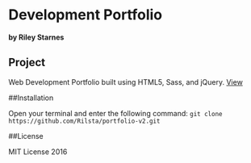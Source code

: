 # Development Portfolio
**by Riley Starnes**

## Project

Web Development Portfolio built using HTML5, Sass, and jQuery.
[View](https://rilsta.github.io/portfolio-v2/)

##Installation

Open your terminal and enter the following command:
`git clone https://github.com/Rilsta/portfolio-v2.git`

##License

MIT License 2016
